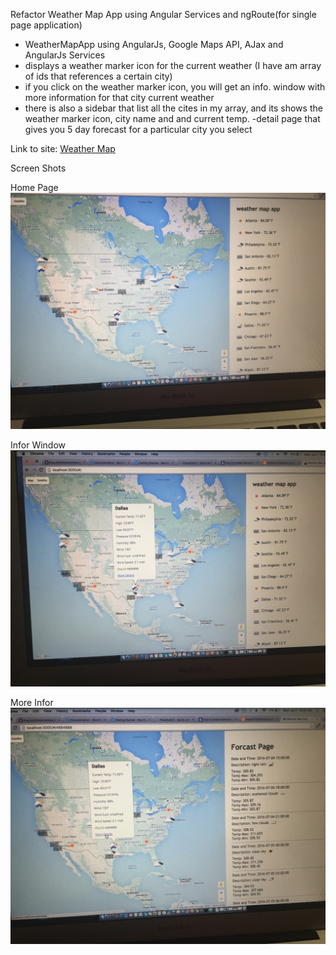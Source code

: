 Refactor Weather Map App using Angular Services and ngRoute(for single page application)
 - WeatherMapApp using AngularJs, Google Maps API, AJax and AngularJs Services
 - displays a weather marker icon for the current weather (I have am array of ids that references a certain city)
 - if you click on the weather marker icon, you will get an info. window with more information for that city current weather
 - there is also a sidebar that list all the cites in my array, and its shows the weather marker icon, city name and and current temp.
 -detail page that gives you 5 day forecast for a particular city you select

Link to site:
[Weather Map](sqk-weatherMap.surge.sh)

Screen Shots

Home Page
![alt tag](https://raw.githubusercontent.com/ShandaQ/WeatherMapApp/master/IMG_1763.JPG)

Infor Window
![alt tag](https://github.com/ShandaQ/WeatherMapApp/blob/master/IMG_1764.JPG)

More Infor 
![alt tag](https://github.com/ShandaQ/WeatherMapApp/blob/master/IMG_1765.JPG)
